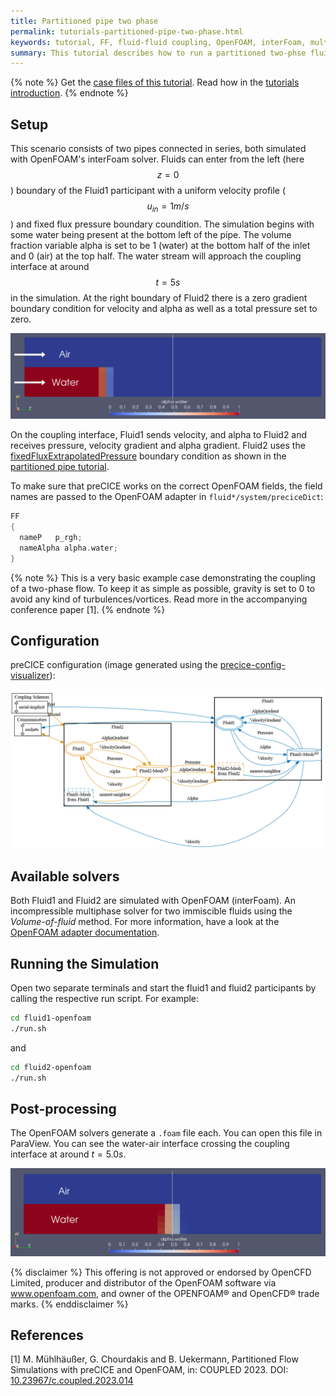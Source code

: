 ```yaml
---
title: Partitioned pipe two phase
permalink: tutorials-partitioned-pipe-two-phase.html
keywords: tutorial, FF, fluid-fluid coupling, OpenFOAM, interFoam, multiphase
summary: This tutorial describes how to run a partitioned two-phse fluid simulation using preCICE.
---
```


{% note %}
Get the [case files of this tutorial](https://github.com/precice/tutorials/tree/master/partitioned-pipe-two-phase). Read how in the [tutorials introduction](https://precice.org/tutorials.html).
{% endnote %}

## Setup

This scenario consists of two pipes connected in series, both simulated with OpenFOAM's interFoam solver. Fluids can enter from the left (here $$ z=0 $$) boundary of the Fluid1 participant with a uniform velocity profile ($$ u_{in} = 1 m/s $$) and fixed flux pressure boundary coundition.
The simulation begins with some water being present at the bottom left of the pipe. The volume fraction variable alpha is set to be 1 (water) at the bottom half of the inlet and 0 (air) at the top half. The water stream will approach the coupling interface at around $$ t=5s $$ in the simulation.
At the right boundary of Fluid2 there is a zero gradient boundary condition for velocity and alpha as well as a total pressure set to zero.

![two-phase-setup](images/tutorials-partitioned-pipe-two-phase-setup.png)

On the coupling interface, Fluid1 sends velocity, and alpha to Fluid2 and receives pressure, velocity gradient and alpha gradient. Fluid2 uses the [fixedFluxExtrapolatedPressure](https://www.openfoam.com/documentation/guides/v2112/api/classFoam_1_1fixedFluxExtrapolatedPressureFvPatchScalarField.html) boundary condition as shown in the [partitioned pipe tutorial](https://precice.org/tutorials-partitioned-pipe.html).

To make sure that preCICE works on the correct OpenFOAM fields, the field names are passed to the OpenFOAM adapter in `fluid*/system/preciceDict`:

```CPP
FF
{
  nameP   p_rgh;
  nameAlpha alpha.water;
}
```

{% note %}
This is a very basic example case demonstrating the coupling of a two-phase flow. To keep it as simple as possible, gravity is set to $0$ to avoid any kind of turbulences/vortices. Read more in the accompanying conference paper [1].
{% endnote %}

## Configuration

preCICE configuration (image generated using the [precice-config-visualizer](https://precice.org/tooling-config-visualization.html)):

![preCICE configuration visualization](images/tutorials-partitioned-pipe-two-phase-precice-config.png)

## Available solvers

Both Fluid1 and Fluid2 are simulated with OpenFOAM (interFoam). An incompressible multiphase solver for two immiscible fluids using the *Volume-of-fluid* method. For more information, have a look at the [OpenFOAM adapter documentation](https://precice.org/adapter-openfoam-overview.html).

## Running the Simulation

Open two separate terminals and start the fluid1 and fluid2 participants by calling the respective run script. For example:

```bash
cd fluid1-openfoam
./run.sh
```

and

```bash
cd fluid2-openfoam
./run.sh
```

## Post-processing

The OpenFOAM solvers generate a `.foam` file each. You can open this file in ParaView.
You can see the water-air interface crossing the coupling interface at around $t=5.0s$.

![result](images/tutorials-partitioned-pipe-two-phase-result.png)

{% disclaimer %}
This offering is not approved or endorsed by OpenCFD Limited, producer and distributor of the OpenFOAM software via www.openfoam.com, and owner of the OPENFOAM®  and OpenCFD®  trade marks.
{% enddisclaimer %}

## References

[1] M. Mühlhäußer, G. Chourdakis and B. Uekermann, Partitioned Flow Simulations with preCICE and OpenFOAM, in: COUPLED 2023. DOI: [10.23967/c.coupled.2023.014](https://doi.org/10.23967/c.coupled.2023.014)
